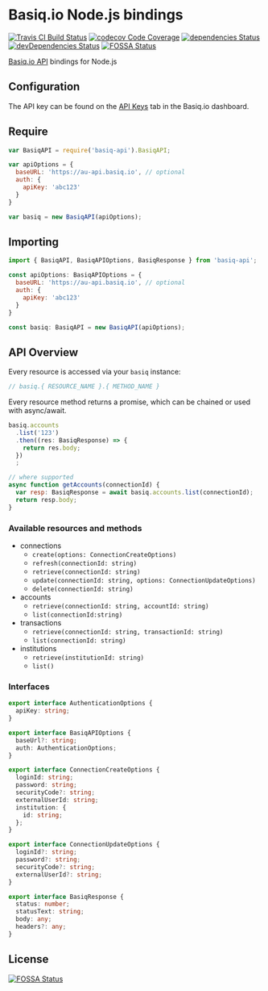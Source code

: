 # Basiq.io Node.js bindings

[![Travis CI Build Status](https://travis-ci.org/FluentDevelopment/basiq-api.svg?branch=master)](https://travis-ci.org/FluentDevelopment/basiq-api)
[![codecov Code Coverage](https://codecov.io/gh/FluentDevelopment/basiq-api/branch/master/graph/badge.svg)](https://codecov.io/gh/FluentDevelopment/basiq-api)
[![dependencies Status](https://david-dm.org/fluentdevelopment/basiq-api/status.svg)](https://david-dm.org/fluentdevelopment/basiq-api)
[![devDependencies Status](https://david-dm.org/fluentdevelopment/basiq-api/dev-status.svg)](https://david-dm.org/fluentdevelopment/basiq-api?type=dev)
[![FOSSA Status](https://app.fossa.io/api/projects/git%2Bgithub.com%2FFluentDevelopment%2Fbasiq-api.svg?type=shield)](https://app.fossa.io/projects/git%2Bgithub.com%2FFluentDevelopment%2Fbasiq-api?ref=badge_shield)

[Basiq.io API][bio-api] bindings for Node.js

[bio-api]: https://basiq.io/api/

## Configuration

The API key can be found on the [API Keys][dashboard] tab in the Basiq.io dashboard.

[dashboard]: https://dashboard.basiq.io/

## Require

```javascript
var BasiqAPI = require('basiq-api').BasiqAPI;

var apiOptions = {
  baseURL: 'https://au-api.basiq.io', // optional
  auth: {
    apiKey: 'abc123'
  }
}

var basiq = new BasiqAPI(apiOptions);
```

## Importing

```javascript
import { BasiqAPI, BasiqAPIOptions, BasiqResponse } from 'basiq-api';

const apiOptions: BasiqAPIOptions = {
  baseURL: 'https://au-api.basiq.io', // optional
  auth: {
    apiKey: 'abc123'
  }
}

const basiq: BasiqAPI = new BasiqAPI(apiOptions);
```

## API Overview

Every resource is accessed via your `basiq` instance:

```javascript
// basiq.{ RESOURCE_NAME }.{ METHOD_NAME }
```

Every resource method returns a promise, which can be chained or used with async/await.

```javascript
basiq.accounts
  .list('123')
  .then((res: BasiqResponse) => {
    return res.body;
  })
  ;

// where supported
async function getAccounts(connectionId) {
  var resp: BasiqResponse = await basiq.accounts.list(connectionId);
  return resp.body;
}
```

### Available resources and methods

* connections
  * `create(options: ConnectionCreateOptions)`
  * `refresh(connectionId: string)`
  * `retrieve(connectionId: string)`
  * `update(connectionId: string, options: ConnectionUpdateOptions)`
  * `delete(connectionId: string)`
* accounts
  * `retrieve(connectionId: string, accountId: string)`
  * `list(connectionId:string)`
* transactions
  * `retrieve(connectionId: string, transactionId: string)`
  * `list(connectionId: string)`
* institutions
  * `retrieve(institutionId: string)`
  * `list()`

### Interfaces

```typescript
export interface AuthenticationOptions {
  apiKey: string;
}

export interface BasiqAPIOptions {
  baseUrl?: string;
  auth: AuthenticationOptions;
}

export interface ConnectionCreateOptions {
  loginId: string;
  password: string;
  securityCode?: string;
  externalUserId: string;
  institution: {
    id: string;
  };
}

export interface ConnectionUpdateOptions {
  loginId?: string;
  password?: string;
  securityCode?: string;
  externalUserId?: string;
}

export interface BasiqResponse {
  status: number;
  statusText: string;
  body: any;
  headers?: any;
}
```

## License
[![FOSSA Status](https://app.fossa.io/api/projects/git%2Bgithub.com%2FFluentDevelopment%2Fbasiq-api.svg?type=large)](https://app.fossa.io/projects/git%2Bgithub.com%2FFluentDevelopment%2Fbasiq-api?ref=badge_large)